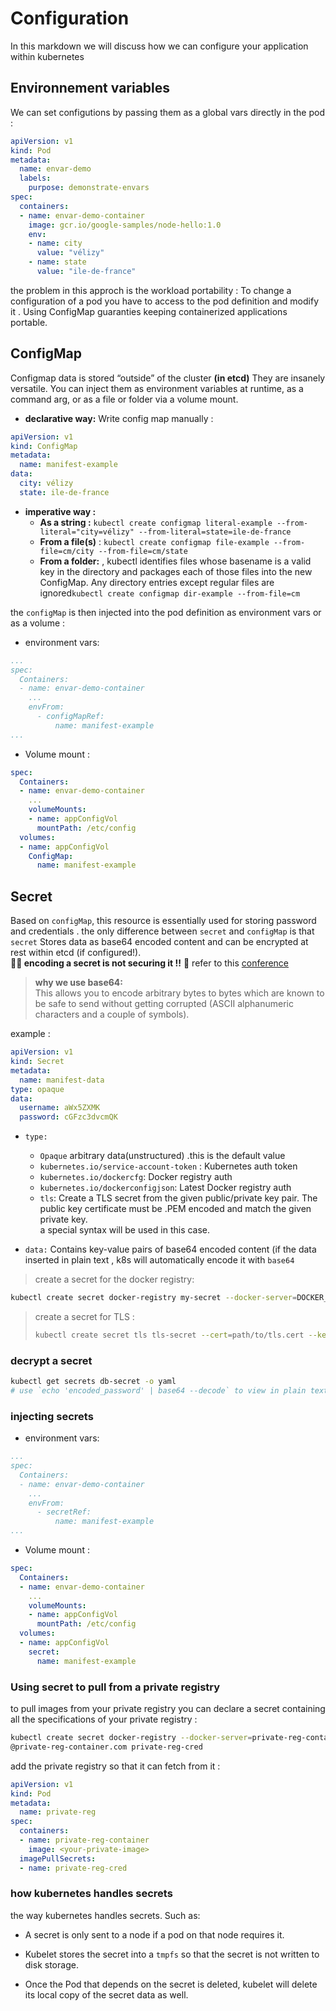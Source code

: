 # Configuration

In this markdown we will discuss how we can configure your application within kubernetes 

## Environnement variables

We can set configutions by passing them as a global vars directly in the pod : 

````yml
apiVersion: v1
kind: Pod
metadata:
  name: envar-demo
  labels:
    purpose: demonstrate-envars
spec:
  containers:
  - name: envar-demo-container
    image: gcr.io/google-samples/node-hello:1.0
    env:
    - name: city
      value: "vélizy"
    - name: state
      value: "ile-de-france"
````

the problem in this approch is the workload portability : To change a configuration of a pod you have to access to the pod definition and modify it . Using ConfigMap guaranties keeping containerized applications portable.

## ConfigMap

Configmap data is stored “outside” of the cluster **(in etcd)**
They are insanely versatile. You can inject them as environment variables at runtime, as a command arg, or as a file or folder via a volume mount.

- **declarative way:**
Write config map manually :  

````yml
apiVersion: v1
kind: ConfigMap
metadata:
  name: manifest-example
data:
  city: vélizy
  state: ile-de-france
````

- **imperative way :**
  - **As a string :** `kubectl create configmap literal-example --from-literal="city=vélizy" --from-literal=state=ile-de-france`
  - **From a file(s)** : `kubectl create configmap file-example --from-file=cm/city --from-file=cm/state`
  - **From a folder:** , kubectl identifies files whose basename is a valid key in the directory and packages each of those files into the new ConfigMap. Any directory entries except regular files are ignored`kubectl create configmap dir-example --from-file=cm`

the ``configMap`` is then injected into the pod definition as environment vars or as a volume :

- environment vars:

````yml
...
spec:
  Containers:
  - name: envar-demo-container
    ...
    envFrom:
      - configMapRef:
          name: manifest-example
...

````

- Volume mount :

````yml
spec:
  Containers:
  - name: envar-demo-container
    ...
    volumeMounts:
    - name: appConfigVol
      mountPath: /etc/config
  volumes:
  - name: appConfigVol
    ConfigMap:
      name: manifest-example
````

## Secret

Based on ``configMap``, this resource is essentially used for storing password and credentials . the only difference between `secret` and `configMap` is that `secret` Stores data as base64 encoded content and can be encrypted at rest within etcd (if configured!).  
**🏴‍☠️ encoding a secret is not securing it !!**
💁 refer to this [conference](https://www.youtube.com/watch?v=f4Ru6CPG1z4)
>**why we use base64:**  
This allows you to encode arbitrary bytes to bytes which are known to be safe to send without getting corrupted (ASCII alphanumeric characters and a couple of symbols).

example :

````yml
apiVersion: v1
kind: Secret
metadata:
  name: manifest-data
type: opaque
data:
  username: aWx5ZXMK
  password: cGFzc3dvcmQK
````

- `type:`
  - `Opaque` arbitrary data(unstructured) .this is the default value
  - `kubernetes.io/service-account-token` : Kubernetes auth token
  - `kubernetes.io/dockercfg`: Docker registry auth
  - `kubernetes.io/dockerconfigjson`: Latest Docker registry auth
  - `tls`: Create a TLS secret from the given public/private key pair.
  The public key certificate must be .PEM encoded and match the given private key.  
  a special syntax will be used in this case. 

- `data:` Contains key-value pairs of base64 encoded content (if the data inserted in plain text , k8s will automatically encode it with `base64`

>create a secret for the docker registry: 

````sh
kubectl create secret docker-registry my-secret --docker-server=DOCKER_REGISTRY_SERVER --docker-username=DOCKER_USER --docker-password=DOCKER_PASSWORD --docker-email=DOCKER_EMAIL
````

> create a secret for TLS :
>
>````sh
>kubectl create secret tls tls-secret --cert=path/to/tls.cert --key=path/to/tls.key
>````

### decrypt a secret

````sh
kubectl get secrets db-secret -o yaml
# use `echo 'encoded_password' | base64 --decode` to view in plain text
````

### injecting secrets

- environment vars:

````yml
...
spec:
  Containers:
  - name: envar-demo-container
    ...
    envFrom:
      - secretRef:
          name: manifest-example
...
````

- Volume mount :

````yml
spec:
  Containers:
  - name: envar-demo-container
    ...
    volumeMounts:
    - name: appConfigVol
      mountPath: /etc/config
  volumes:
  - name: appConfigVol
    secret:
      name: manifest-example
````

### Using secret to pull from a private registry

to pull images from your private registry you can declare a secret containing all the specifications of your private registry :

````sh
kubectl create secret docker-registry --docker-server=private-reg-container.com:5000 --docker-username=dock_user --docker-password=dock_password --docker-email=dock_user
@private-reg-container.com private-reg-cred
````

add the private registry so that it can fetch from it :

````yml
apiVersion: v1
kind: Pod
metadata:
  name: private-reg
spec:
  containers:
  - name: private-reg-container
    image: <your-private-image>
  imagePullSecrets:
  - name: private-reg-cred
````

### how kubernetes handles secrets

the way kubernetes handles secrets. Such as:

- A secret is only sent to a node if a pod on that node requires it.

- Kubelet stores the secret into a ``tmpfs`` so that the secret is not written to disk storage.

- Once the Pod that depends on the secret is deleted, kubelet will delete its local copy of the secret data as well.